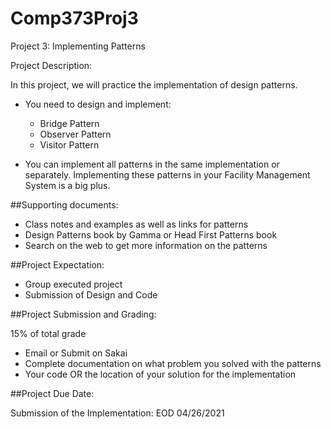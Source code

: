 # Comp373Proj3

Project 3: Implementing Patterns


Project Description:

In this project, we will practice the implementation of design patterns.


- You need to design and implement:
    - Bridge Pattern
    - Observer Pattern
    - Visitor Pattern

- You can implement all patterns in the same implementation or separately. Implementing these patterns in your Facility Management System is a big plus.


##Supporting documents:

- Class notes and examples as well as links for patterns
- Design Patterns book by Gamma or Head First Patterns book
- Search on the web to get more information on the patterns

##Project Expectation:

- Group executed project
- Submission of Design and Code

##Project Submission and Grading:

15% of total grade
- Email or Submit on Sakai
- Complete documentation on what problem you solved with the patterns
- Your code OR the location of your solution for the implementation

##Project Due Date:

Submission of the Implementation: EOD 04/26/2021
